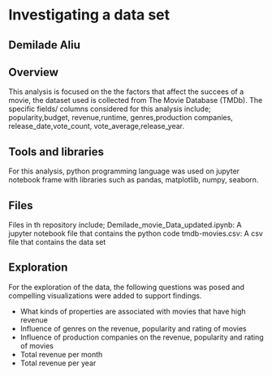 # Investigating a data set 
## Demilade Aliu



## Overview

This analysis is focused on the the factors that affect the succees of a movie, the dataset used is collected from The Movie Database (TMDb). The specific fields/ columns considered for this analysis include; popularity,budget, revenue,runtime, genres,production companies, release_date,vote_count, vote_average,release_year. 

## Tools and libraries
For this analysis, python programming language was used on jupyter notebook frame with libraries such as pandas, matplotlib, numpy, seaborn.

## Files
Files in th repository include;
Demilade_movie_Data_updated.ipynb: A jupyter notebook file that contains the python code
tmdb-movies.csv: A csv file that contains the data set


## Exploration
For the exploration of the data, the following questions was posed and compelling visualizations were added to support findings.
- What kinds of properties are associated with movies that have high revenue
- Influence of genres on the revenue, popularity and rating of movies
- Influence of production companies on the revenue, popularity and rating of movies
- Total revenue per month
- Total revenue per year
